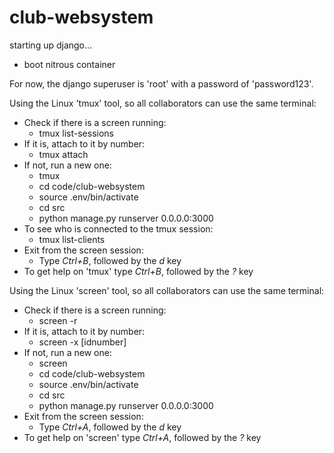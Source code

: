 # club-websystem
starting up django...
- boot nitrous container

For now, the django superuser is 'root' with a password of 'password123'.

Using the Linux 'tmux' tool, so all collaborators can use the same terminal:
- Check if there is a screen running:
  - tmux list-sessions
- If it is, attach to it by number:
  - tmux attach
- If not, run a new one:
  - tmux
  - cd code/club-websystem
  - source .env/bin/activate
  - cd src
  - python manage.py runserver 0.0.0.0:3000
- To see who is connected to the tmux session:
  - tmux list-clients
- Exit from the screen session:
  - Type *Ctrl+B*, followed by the *d* key
- To get help on 'tmux' type *Ctrl+B*, followed by the *?* key

Using the Linux 'screen' tool, so all collaborators can use the same terminal:
- Check if there is a screen running:
  - screen -r
- If it is, attach to it by number:
  - screen -x [idnumber]
- If not, run a new one:
  - screen
  - cd code/club-websystem
  - source .env/bin/activate
  - cd src
  - python manage.py runserver 0.0.0.0:3000
- Exit from the screen session:
  - Type *Ctrl+A*, followed by the *d* key
- To get help on 'screen' type *Ctrl+A*, followed by the *?* key
